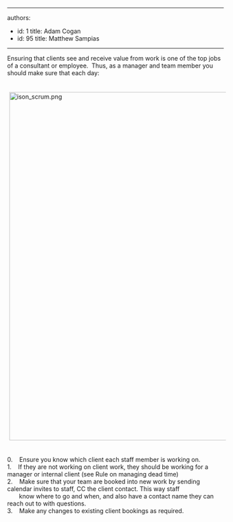 

---
authors:
  - id: 1
    title: Adam Cogan
  - id: 95
    title: Matthew Sampias
---




<span class='intro'> <p class="ssw15-rteElement-P">​​Ensuring that clients see and receive value from work is one of the top jobs of a consultant or employee.&#160;&#160;Thus, as a manager and team member you should make sure that each day​​&#58;<br></p><p class="ssw15-rteElement-P">​​​​<img alt="ison_scrum.png" src="/SiteAssets/know-what-your-staff-are-working-on/ison_scrum.png" style="margin&#58;5px;width&#58;808px;" /><br><br></p> </span>

<ol style="list-style-type&#58;lower-alpha;">
      </ol><div><div dir="ltr" style="padding&#58;0px;text-align&#58;left;margin-top&#58;0px;margin-right&#58;0px;margin-bottom&#58;0px;">​0. &#160;&#160; ​​Ensure you know which client each staff member is working on. &#160;<br></div>1. &#160;&#160; If they are not working on client work, they should be working for a manager or internal client (see Rule on managing dead time)<br>2. &#160;&#160; Make sure that your team are booked into new work by sending calendar invites to staff, CC the client contact. This way staff<br>&#160; &#160; &#160;&#160; know where to go and when, and also have a contact name they can reach out to with questions.<br>3. &#160;&#160; Make any changes to existing client bookings as required.<br></div><p class="ssw15-rteElement-P"><br>&#160;</p>



